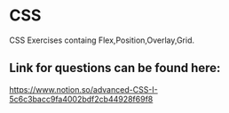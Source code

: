# CSS
 CSS Exercises containg Flex,Position,Overlay,Grid.
## Link for questions can be found here:
https://www.notion.so/advanced-CSS-I-5c6c3bacc9fa4002bdf2cb44928f69f8
